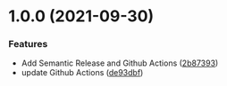 # 1.0.0 (2021-09-30)


### Features

* Add Semantic Release and Github Actions ([2b87393](https://github.com/wendywy0660/my-awesome-component-library/commit/2b87393938e687d0578bc8fa578c745af2687988))
* update Github Actions ([de93dbf](https://github.com/wendywy0660/my-awesome-component-library/commit/de93dbf805e2f21ca8224478ee25b9ce59369c61))
